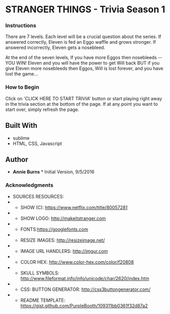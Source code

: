 
# STRANGER THINGS - Trivia Season 1

### Instructions
There are 7 levels. Each level will be a crucial question about the series.  If answered correctly, Eleven is fed an Eggo waffle and grows stronger. If answered incorrectly, Eleven gets a nosebleed. 

At the end of the seven levels, If you have more Eggos then nosebleeds -- YOU WIN! Eleven and you will have the power to get Will back BUT if you give Eleven more nosebleeds then Eggos, Will is lost forever, and you have lost the game...

### How to Begin
Click on 'CLICK HERE TO START TRIVIA' button or start playing right away in the trivia section at the bottom of the page.  If at any point you want to start over, simply refresh the page.


## Built With
* sublime
* HTML, CSS, Javascript


## Author
* **Annie Burns** * Initial Version, 9/5/2016



### Acknowledgments
* SOURCES RESOURCES:
* * SHOW (C): https://www.netflix.com/title/80057281
* * SHOW LOGO: http://makeitstranger.com
* * FONTS:https://googlefonts.com
* * RESIZE IMAGES: http://resizeimage.net/
* * IMAGE URL HANDLERS: http://imgur.com
* * COLOR HEX: http://www.color-hex.com/color/f20808
* * SKULL SYMBOLS: http://www.fileformat.info/info/unicode/char/2620/index.htm
* * CSS: BUTTON GENERATOR: http://css3buttongenerator.com/
* * README TEMPLATE: https://gist.github.com/PurpleBooth/109311bb0361f32d87a2



